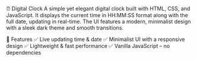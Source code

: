 ⏰ Digital Clock
A simple yet elegant digital clock built with HTML, CSS, and JavaScript. It displays the current time in HH:MM:SS format along with the full date, updating in real-time. The UI features a modern, minimalist design with a sleek dark theme and smooth transitions.

🌟 Features
✅ Live updating time & date
✅ Minimalist UI with a responsive design
✅ Lightweight & fast performance
✅ Vanilla JavaScript – no dependencies

